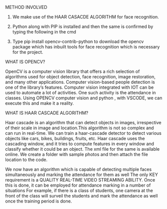METHOD INVOLVED
1)	We make use of the HAAR CASACDE ALGORITHM for face recognition. 
2)	Python along with PIP is installed and then the same is confirmed by typing the following in the cmd

3)	Type pip install opencv-contrib-python to download the opencv package which has inbuilt tools for face recognition which is necessary for the project.

WHAT IS OPENCV?

OpenCV is a computer vision library that offers a rich selection of algorithms used for object detection, face recognition, image restoration, and many other applications. Computer vision-based people detection is one of the library’s features. Computer vision integrated with IOT can be used to automate a lot of activities. One such activity is the attendance in classes. 
Using OPENCV computer vision and python , with VSCODE, we can execute this and make it a reality.

WHAT IS HAAR CASCADE ALGORITHM?

Haar cascade is an algorithm that can detect objects in images, irrespective of their scale in image and location.This algorithm is not so complex and can run in real-time. We can train a haar-cascade detector to detect various objects like cars, bikes, buildings, fruits, etc. Haar cascade uses the cascading window, and it tries to compute features in every window and classify whether it could be an object.
The xml file for the same is available online.
We create a folder with sample photos and then attach the file location to the code.

We now have an algorithm which is capable of detecting multiple faces simultaneously and marking the attendance for them as well
The only KEY requirement is a QUALITY REAL-TIME VIDEO STREAMING ABILITY. Once this is done, it can be employed for attendance marking in a number of situations
For example, if there is a class of students, one camera at the front of the class will surveil the students and mark the attendance as well once the training period is done.
